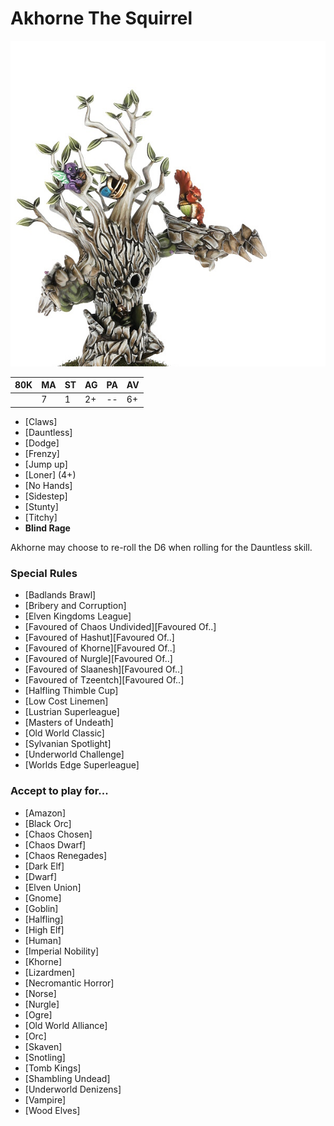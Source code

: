 # Akhorne The Squirrel

![](../media/starplayers/AkhorneTheSquirrel.jpg)

| 80K  | MA | ST | AG | PA | AV |
| --- | --- | --- | --- | --- | --- |
| | 7 | 1 | 2+ | -- | 6+ |

* [Claws]
* [Dauntless]
* [Dodge]
* [Frenzy]
* [Jump up]
* [Loner] (4+)
* [No Hands]
* [Sidestep]
* [Stunty]
* [Titchy]
* **Blind Rage**

Akhorne may choose to re-roll the D6 when rolling for the Dauntless skill.

### Special Rules

* [Badlands Brawl]
* [Bribery and Corruption]
* [Elven Kingdoms League]
* [Favoured of Chaos Undivided][Favoured Of..]
* [Favoured of Hashut][Favoured Of..]
* [Favoured of Khorne][Favoured Of..]
* [Favoured of Nurgle][Favoured Of..]
* [Favoured of Slaanesh][Favoured Of..]
* [Favoured of Tzeentch][Favoured Of..]
* [Halfling Thimble Cup]
* [Low Cost Linemen]
* [Lustrian Superleague]
* [Masters of Undeath]
* [Old World Classic]
* [Sylvanian Spotlight]
* [Underworld Challenge]
* [Worlds Edge Superleague]

### Accept to play for...

* [Amazon]
* [Black Orc]
* [Chaos Chosen]
* [Chaos Dwarf]
* [Chaos Renegades]
* [Dark Elf]
* [Dwarf]
* [Elven Union]
* [Gnome]
* [Goblin]
* [Halfling]
* [High Elf]
* [Human]
* [Imperial Nobility]
* [Khorne]
* [Lizardmen]
* [Necromantic Horror]
* [Norse]
* [Nurgle]
* [Ogre]
* [Old World Alliance]
* [Orc]
* [Skaven]
* [Snotling]
* [Tomb Kings]
* [Shambling Undead]
* [Underworld Denizens]
* [Vampire]
* [Wood Elves]
